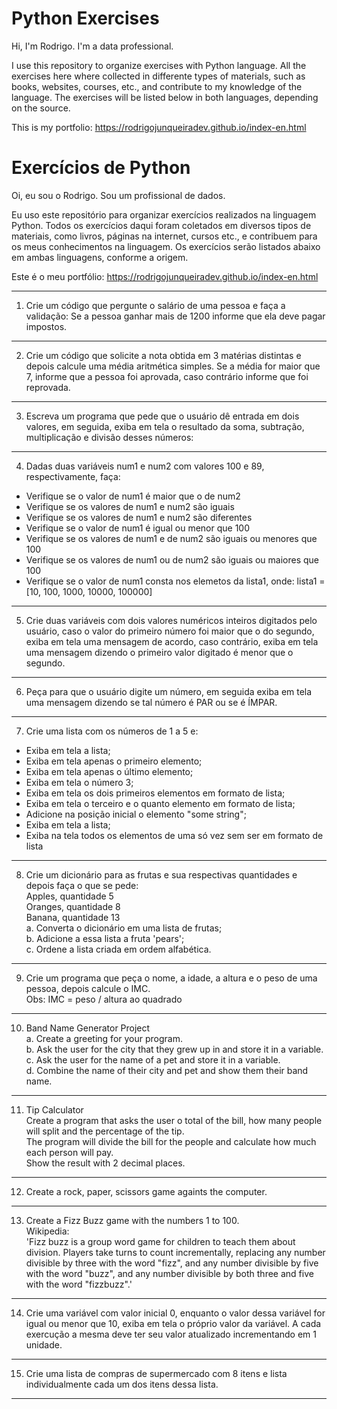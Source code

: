 # Python Exercises

Hi, I'm Rodrigo.
I'm a data professional.

I use this repository to organize exercises with Python language.
All the exercises here where collected in differente types of materials, such as books, websites, courses, etc., and contribute to my knowledge of the language.
The exercises will be listed below in both languages, depending on the source.

This is my portfolio: https://rodrigojunqueiradev.github.io/index-en.html

# Exercícios de Python

Oi, eu sou o Rodrigo.
Sou um profissional de dados.

Eu uso este repositório para organizar exercícios realizados na linguagem Python.
Todos os exercícios daqui foram coletados em diversos tipos de materiais, como livros, páginas na internet, cursos etc., e contribuem para os meus conhecimentos na linguagem.
Os exercícios serão listados abaixo em ambas linguagens, conforme a origem.

Este é o meu portfólio: https://rodrigojunqueiradev.github.io/index-en.html

---

1. Crie um código que pergunte o salário de uma pessoa e faça a validação:
   Se a pessoa ganhar mais de 1200 informe que ela deve pagar impostos.

---

2. Crie um código que solicite a nota obtida em 3 matérias distintas e depois calcule uma média aritmética simples.
   Se a média for maior que 7, informe que a pessoa foi aprovada, caso contrário informe que foi reprovada.

---

3. Escreva um programa que pede que o usuário dê entrada em dois valores, em seguida, exiba em tela o resultado da soma, subtração, multiplicação e divisão desses números:

---

4. Dadas duas variáveis num1 e num2 com valores 100 e 89, respectivamente, faça:

- Verifique se o valor de num1 é maior que o de num2
- Verifique se os valores de num1 e num2 são iguais
- Verifique se os valores de num1 e num2 são diferentes
- Verifique se o valor de num1 é igual ou menor que 100
- Verifique se os valores de num1 e de num2 são iguais ou menores que 100
- Verifique se os valores de num1 ou de num2 são iguais ou maiores que 100
- Verifique se o valor de num1 consta nos elemetos da lista1, onde: lista1 = [10, 100, 1000, 10000, 100000]

---

5. Crie duas variáveis com dois valores numéricos inteiros digitados pelo usuário, caso o valor do primeiro número foi maior que o do segundo, exiba em tela uma mensagem de acordo, caso contrário, exiba em tela uma mensagem dizendo o primeiro valor digitado é menor que o segundo.

---

6. Peça para que o usuário digite um número, em seguida exiba em tela uma mensagem dizendo se tal número é PAR ou se é ÍMPAR.

---

7. Crie uma lista com os números de 1 a 5 e:

- Exiba em tela a lista;
- Exiba em tela apenas o primeiro elemento;
- Exiba em tela apenas o último elemento;
- Exiba em tela o número 3;
- Exiba em tela os dois primeiros elementos em formato de lista;
- Exiba em tela o terceiro e o quanto elemento em formato de lista;
- Adicione na posição inicial o elemento "some string";
- Exiba em tela a lista;
- Exiba na tela todos os elementos de uma só vez sem ser em formato de lista

---

8. Crie um dicionário para as frutas e sua respectivas quantidades e depois faça o que se pede:  
   Apples, quantidade 5  
   Oranges, quantidade 8  
   Banana, quantidade 13  
   a. Converta o dicionário em uma lista de frutas;  
   b. Adicione a essa lista a fruta 'pears';  
   c. Ordene a lista criada em ordem alfabética.

---

9. Crie um programa que peça o nome, a idade, a altura e o peso de uma pessoa, depois calcule o IMC.  
   Obs: IMC = peso / altura ao quadrado

---

10. Band Name Generator Project  
    a. Create a greeting for your program.  
    b. Ask the user for the city that they grew up in and store it in a variable.  
    c. Ask the user for the name of a pet and store it in a variable.  
    d. Combine the name of their city and pet and show them their band name.

---

11. Tip Calculator  
    Create a program that asks the user o total of the bill, how many people will split and the percentage of the tip.  
    The program will divide the bill for the people and calculate how much each person will pay.  
    Show the result with 2 decimal places.

---

12. Create a rock, paper, scissors game againts the computer.

---

13. Create a Fizz Buzz game with the numbers 1 to 100.  
    Wikipedia:  
    'Fizz buzz is a group word game for children to teach them about division. Players take turns to count incrementally, replacing any number divisible by three with the word "fizz", and any number divisible by five with the word "buzz", and any number divisible by both three and five with the word "fizzbuzz".'

---

14. Crie uma variável com valor inicial 0, enquanto o valor dessa variável for igual ou menor que 10, exiba em tela o próprio valor da variável. A cada exercução a mesma deve ter seu valor atualizado incrementando em 1 unidade.

---

15. Crie uma lista de compras de supermercado com 8 itens e lista individualmente cada um dos itens dessa lista.

---
